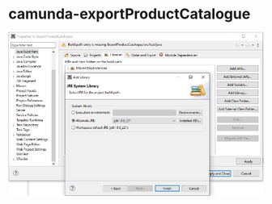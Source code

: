 # camunda-exportProductCatalogue
![alttext](https://github.com/myCamundaProjects/Camunda-exportProductCatalogue/blob/main/images/AddJREsystemLib.PNG?raw=true)

